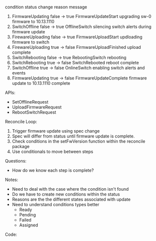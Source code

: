 condition status change reason message 
1. FirmwareUpdating false -> true FirmwareUpdateStart upgrading sw-0 firmware to 10.13.1110 
2. SwitchOffline false -> true OfflineSwitch silencing switch alerts during firmware update 
3. FirewareUploading false -> true FirmwareUploadStart updloading firmware to switch 
4. FirewareUploading true -> false FirmwareUploadFinished upload complete 
5. SwitchRebooting false -> true RebootingSwitch rebooting 
6. SwitchRebooting true -> false SwitchRebooted reboot complete 
7. SwitchOffline true -> false OnlineSwitch enabling switch alerts and events 
8. FirmwareUpdating true -> false FirmwareUpdateComplete firmware update to 10.13.1110 complete

APIs:
- SetOfflineRequest
- UploadFirmwareRequest
- RebootSwitchRequest

Reconcile Loop:
1. Trigger firmware update using spec change
2. Spec will differ from status until firmware update is complete. 
3. Check conditions in the setFwVersion function within the reconcile package
4. Use conditionals to move between steps

Questions:
- How do we know each step is complete?

Notes: 
- Need to deal with the case where the condition isn't found
- Do we have to create new conditions within the status
- Reasons are the the different states associated with update
- Need to understand conditions types better
	- Ready
	- Pending
	- Failed
	- Assigned



Code:
```
```